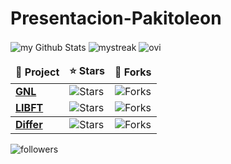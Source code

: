 # Presentacion-Pakitoleon


<img align="center" src="https://github-readme-stats.vercel.app/api?username=Pakitoleon&include_all_commits=true&count_private=true&show_icons=true&line_height=20&title_color=2B5BBD&icon_color=1124BB&text_color=A1A1A1&bg_color=0,000000,130F40" alt="my Github Stats"/>



<img align="center" src="https://github-readme-streak-stats.herokuapp.com/?user=Pakitoleon&theme=tokyonight" alt="mystreak"/>



<img align="center" src="https://github-readme-stats.vercel.app/api/top-langs?username=Pakitoleon&show_icons=true&locale=en&layout=compact&theme=chartreuse-dark" alt="ovi" />



<table>
  <thead align="center">
    <tr border: none;>
      <td><b>📘 Project</b></td>
      <td><b>⭐ Stars</b></td>
      <td><b>🤝 Forks</b></td>
    </tr>
  </thead>
  <tbody>
    <tr>
      <td><a href="https://github.com/Pakitoleon/get-next-line-42-malaga"><b>GNL</b></a></td>
      <td><img alt="Stars" src="https://img.shields.io/github/stars/Pakitoleon/get_next_line-42-malaga/style=flat-square&labelColor=343b41"/></td>
      <td><img alt="Forks" src="https://img.shields.io/github/forks/Pakitoleon/get_next_line-42-malaga/style=flat-square&labelColor=343b41"/></td>
    </tr>
    <tr>
      <td><a href="https://github.com/Pakitoleon/libft-42-malaga"><b>LIBFT</b></a></td>
      <td><img alt="Stars" src="https://img.shields.io/github/stars/Pakitoleon/libft-42-malaga?style=flat-square&labelColor=343b41"/></td>
      <td><img alt="Forks" src="https://img.shields.io/github/forks/Pakitoleon/libft-42-malaga/style=flat-square&labelColor=343b41"/></td>
    </tr>
      <tbody>
    <tr>
      <td><a href="https://github.com/Pakitoleon/differ"><b>Differ</b></a></td>
      <td><img alt="Stars" src="https://img.shields.io/github/stars/Pakitoleon/differ?style=flat-square&labelColor=343b41"/></td>
      <td><img alt="Forks" src="https://img.shields.io/github/forks/Pakitoleon/differ?style=flat-square&labelColor=343b41"/></td>
    </tr>
  </tbody>
</table>



<img alt="followers" title="Follow me on Github" src="https://img.shields.io/github/followers/Pakitoleon?color=236ad3&style=for-the-badge&logo=github&label=Follow"/>


